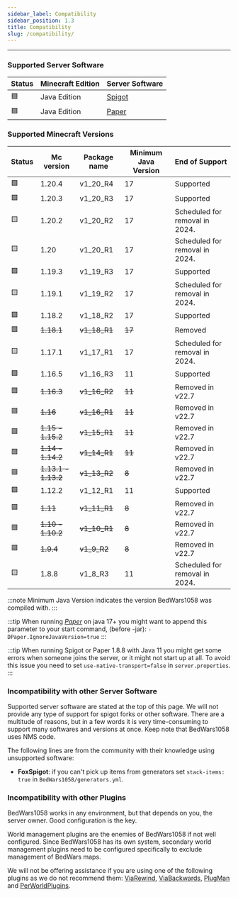 ```yaml
---
sidebar_label: Compatibility
sidebar_position: 1.3
title: Compatibility 
slug: /compatibility/
---
```

---
### Supported Server Software

| Status | Minecraft Edition | Server Software                     |
|--------|-------------------|-------------------------------------|
| 🟩     | Java Edition      | [Spigot](https://spigotmc.org/) | 
| 🟩     | Java Edition      | [Paper](https://papermc.io/)        |

### Supported Minecraft Versions

| Status | Mc version          | Package name | Minimum Java Version | End of Support                 |
|--------|---------------------|--------------|----------------------|--------------------------------|
| 🟩     | 1.20.4              | v1_20_R4     | 17                   | Supported                      |
| 🟩     | 1.20.3              | v1_20_R3     | 17                   | Supported                      |
| 🟨     | 1.20.2              | v1_20_R2     | 17                   | Scheduled for removal in 2024. |
| 🟨     | 1.20                | v1_20_R1     | 17                   | Scheduled for removal in 2024. |
| 🟩     | 1.19.3              | v1_19_R3     | 17                   | Supported                      |
| 🟨     | 1.19.1              | v1_19_R2     | 17                   | Scheduled for removal in 2024. |
| 🟩     | 1.18.2              | v1_18_R2     | 17                   | Supported                      |
| 🟥     | ~~1.18.1~~          | ~~v1_18_R1~~ | ~~17~~               | Removed                        |
| 🟨     | 1.17.1              | v1_17_R1     | 17                   | Scheduled for removal in 2024. |
| 🟩     | 1.16.5              | v1_16_R3     | 11                   | Supported                      |
| 🟥     | ~~1.16.3~~          | ~~v1_16_R2~~ | ~~11~~               | Removed in v22.7               |
| 🟥     | ~~1.16~~            | ~~v1_16_R1~~ | ~~11~~               | Removed in v22.7               |
| 🟥     | ~~1.15 - 1.15.2~~   | ~~v1_15_R1~~ | ~~11~~               | Removed in v22.7               |
| 🟥     | ~~1.14 - 1.14.2~~   | ~~v1_14_R1~~ | ~~11~~               | Removed in v22.7               | 
| 🟥     | ~~1.13.1 - 1.13.2~~ | ~~v1_13_R2~~ | ~~8~~                | Removed in v22.7               | 
| 🟩     | 1.12.2              | v1_12_R1     | 11                   | Supported                      |
| 🟥     | ~~1.11~~            | ~~v1_11_R1~~ | ~~8~~                | Removed in v22.7               |
| 🟥     | ~~1.10 - 1.10.2~~   | ~~v1_10_R1~~ | ~~8~~                | Removed in v22.7               |
| 🟥     | ~~1.9.4~~           | ~~v1_9_R2~~  | ~~8~~                | Removed in v22.7               |
| 🟨     | 1.8.8               | v1_8_R3      | 11                   | Scheduled for removal in 2024. |



<!-- Prettier doesn't change this -->
:::note
Minimum Java Version indicates the version BedWars1058 was compiled with.
:::

<!-- Prettier doesn't change this -->
:::tip
When running _[Paper](https://papermc.io/)_ on java 17+ you might want to append this parameter to your start command, (before -jar): `-DPaper.IgnoreJavaVersion=true`
:::

<!-- Prettier doesn't change this -->
:::tip
When running Spigot or Paper 1.8.8 with Java 11 you might get some errors when someone joins the server, 
or it might not start up at all. To avoid this issue you need to set `use-native-transport=false` in `server.properties`.
:::

### Incompatibility with other Server Software
Supported server software are stated at the top of this page. We will not provide any type of support for spigot forks 
or other software. There are a multitude of reasons, but in a few words it is very time-consuming to support many softwares
and versions at once. Keep note that BedWars1058 uses NMS code.

The following lines are from the community with their knowledge using unsupported software:
- **FoxSpigot**: if you can't pick up items from generators set `stack-items: true` in `BedWars1058/generators.yml`.

### Incompatibility with other Plugins
BedWars1058 works in any environment, but that depends on you, the server owner. Good configuration is the key.

World management plugins are the enemies of BedWars1058 if not well configured. Since BedWars1058 has its own system, 
secondary world management plugins need to be configured specifically to exclude management of BedWars maps.

We will not be offering assistance if you are using one of the following plugins as we do not recommend them: [ViaRewind](https://www.spigotmc.org/resources/52109/),
[ViaBackwards](https://www.spigotmc.org/resources/27448/), [PlugMan](https://dev.bukkit.org/projects/plugman/) and [PerWorldPlugins](https://www.spigotmc.org/resources/96161/).
